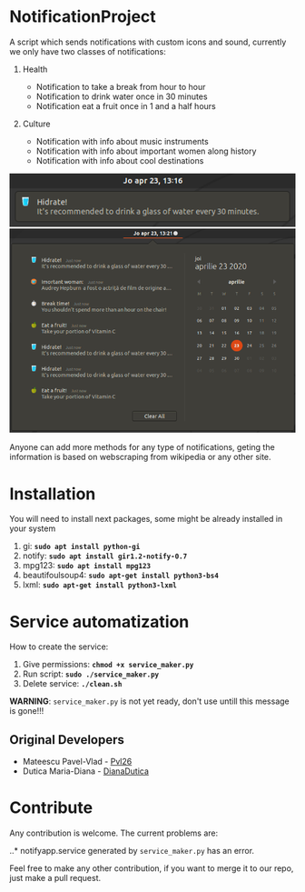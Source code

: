 # NotificationProject

A script which sends notifications with custom icons and sound, currently we only have two classes of notifications:

 1. Health
    - Notification to take a break from hour to hour
    - Notification to drink water once in 30 minutes
    - Notification eat a fruit once in 1 and a half hours

 2. Culture
    - Notification with info about music instruments
    - Notification with info about important women along history
    - Notification with info about cool destinations

<p align="center">
<img src="README/notification.png" width="521">
<img src="README/notification_list.png" width="789">
</p>


Anyone can add more methods for any type of notifications, geting the information is based on webscraping from wikipedia or any other site.


Installation
============
You will need to install next packages, some might be already installed in your system

1. gi: __`sudo apt install python-gi`__
2. notify: __`sudo apt install gir1.2-notify-0.7`__
3. mpg123: __`sudo apt install mpg123`__                   
4. beautifoulsoup4: __`sudo apt-get install python3-bs4`__    
5. lxml: __`sudo apt-get install python3-lxml`__         

Service automatization
======================

How to create the service:

1. Give permissions: __`chmod +x service_maker.py`__
2. Run script: __`sudo ./service_maker.py`__ 
3. Delete service: __`./clean.sh`__  

<b>WARNING</b>: ```service_maker.py``` is not yet ready, don't use untill this message is gone!!!

Original Developers
-------------------

 * Mateescu Pavel-Vlad - [Pvl26](https://github.com/Pvl26)
 * Dutica Maria-Diana - [DianaDutica](https://github.com/DianaDutica)

Contribute
==========

Any contribution is welcome. The current problems are:

..* notifyapp.service generated by ```service_maker.py``` has an error.

Feel free to make any other contribution, if you want to merge it to our repo, just make a pull request.